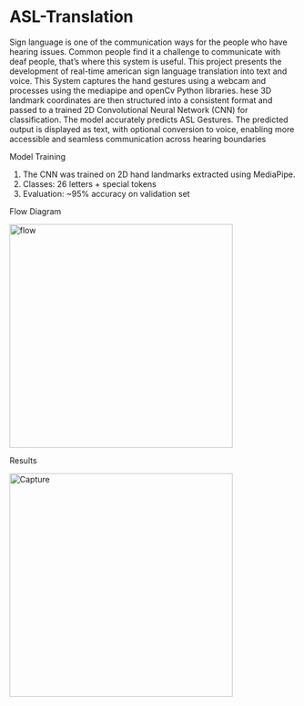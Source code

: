# ASL-Translation
Sign language is one of the communication ways for the people who have hearing issues. Common people find it a challenge to communicate with deaf people, that’s where this system is useful. This project presents the development of real-time american sign language translation into text and voice. This System captures the hand gestures using a webcam  and processes using the mediapipe and openCv Python libraries. hese 3D landmark coordinates are then structured into a consistent format and passed to a trained 2D Convolutional Neural Network (CNN) for classification. The model accurately predicts ASL Gestures. The predicted output is displayed as text, with optional conversion to voice, enabling more accessible and seamless communication across hearing boundaries

Model Training
1. The CNN was trained on 2D hand landmarks extracted using MediaPipe.
2. Classes: 26 letters + special tokens
3. Evaluation: ~95% accuracy on validation set

Flow Diagram

<img width="392" alt="flow" src="https://github.com/user-attachments/assets/6e9af1bb-07de-47ff-8efd-823a81b4d875" />


Results


<img width="392" alt="Capture" src="https://github.com/user-attachments/assets/f8e5a21f-7365-4d38-8163-fe427187dc2b" />




